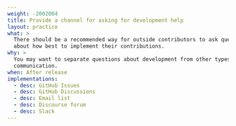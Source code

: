 ```yaml
---
weight: -2002004
title: Provide a channel for asking for development help
layout: practice
what: >
  There should be a recommended way for outside contributors to ask questions
  about how best to implement their contributions.
why: >
  You may want to separate questions about development from other types of
  communication.
when: After release
implementations:
  - desc: GitHub Issues
  - desc: GitHub Discussions
  - desc: Email list
  - desc: Discourse forum
  - desc: Slack
---
```

